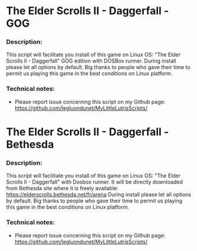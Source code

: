 # The Elder Scrolls II - Daggerfall - GOG

### Description:
This script will facilitate you install of this game on Linux OS:
"The Elder Scrolls II - Daggerfall" GOG edition with DOSBox runner.
During install please let all options by default.
Big thanks to people who gave their time to permit us playing this game in the best conditions on Linux platform.

### Technical notes:
- Please report issue concerning this script on my Github page:
https://github.com/legluondunet/MyLittleLutrisScripts/

# The Elder Scrolls II - Daggerfall - Bethesda

### Description:
This script will facilitate you install of this game on Linux OS:
"The Elder Scrolls II - Daggerfall" with Dosbox runner.
It will be directly downloaded from Bethesda site where it is freely available: 
https://elderscrolls.bethesda.net/fr/arena
During install please let all options by default.
Big thanks to people who gave their time to permit us playing this game in the best conditions on Linux platform.

### Technical notes:
- Please report issue concerning this script on my Github page:
https://github.com/legluondunet/MyLittleLutrisScripts/

